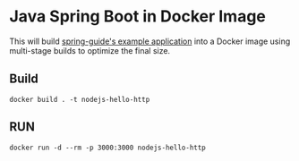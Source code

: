# Java Spring Boot in Docker Image

This will build [spring-guide's example application](https://github.com/spring-guides/gs-spring-boot) into a Docker image using multi-stage builds to optimize the final size.

## Build

```shell
docker build . -t nodejs-hello-http
```

## RUN

```shell
docker run -d --rm -p 3000:3000 nodejs-hello-http
```
